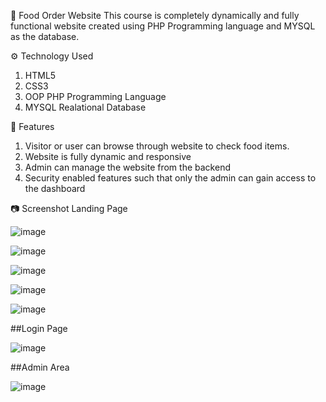 :stew:  Food Order Website
 This course is completely dynamically and fully functional website created using PHP Programming language and MYSQL as the database.

⚙️  Technology Used
1. HTML5
2. CSS3
3. OOP PHP Programming Language
4. MYSQL Realational Database

:closed_book: Features
1. Visitor or user can browse through website to check food items.
2. Website is fully dynamic and responsive
3. Admin can manage the website from the backend 
4. Security enabled features such that only the admin can gain access to the dashboard

:camera: Screenshot
Landing Page

![image](https://user-images.githubusercontent.com/20705264/114857469-943e0c80-9de8-11eb-9924-eb0e0b436bda.png)


![image](https://user-images.githubusercontent.com/20705264/114857607-c0598d80-9de8-11eb-9858-d81d2772cae8.png)


![image](https://user-images.githubusercontent.com/20705264/114857687-d8c9a800-9de8-11eb-9779-0b73d37fd280.png)


![image](https://user-images.githubusercontent.com/20705264/114857726-e3843d00-9de8-11eb-835f-aa934d2302a8.png)


![image](https://user-images.githubusercontent.com/20705264/114939795-3e498300-9e41-11eb-9e46-6a61086ed7d3.png)

##Login Page

![image](https://user-images.githubusercontent.com/20705264/114940025-81a3f180-9e41-11eb-920e-b75a8df3372b.png)


##Admin Area

![image](https://user-images.githubusercontent.com/20705264/114939979-7224a880-9e41-11eb-8726-5a80fb2d5d86.png)


